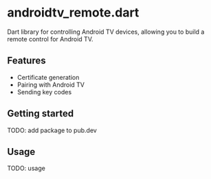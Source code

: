 # androidtv_remote.dart

Dart library for controlling Android TV devices, allowing you to build a remote control for Android TV.

## Features

- Certificate generation
- Pairing with Android TV
- Sending key codes

## Getting started

TODO: add package to pub.dev

## Usage

TODO: usage
